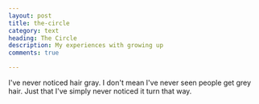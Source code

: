 ```yaml
---
layout: post
title: the-circle
category: text
heading: The Circle
description: My experiences with growing up
comments: true

---
```


I've never noticed hair gray. I don't mean I've never seen people get grey hair. Just that I've simply never noticed it turn that way. 